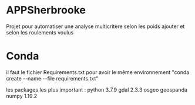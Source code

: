 # APPSherbrooke

Projet pour automatiser une analyse multicritère selon les poids ajouter et selon les roulements voulus

# Conda 
il faut le fichier Requirements.txt pour avoir le même environnement
"conda create --name <env> --file requirements.txt"

les packages les plus important :
python 3.7.9
gdal 2.3.3
osgeo
geospanda
numpy 1.19.2
